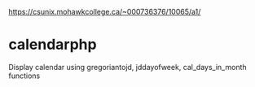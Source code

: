 https://csunix.mohawkcollege.ca/~000736376/10065/a1/
# calendarphp
Display calendar using gregoriantojd, jddayofweek, cal_days_in_month functions

